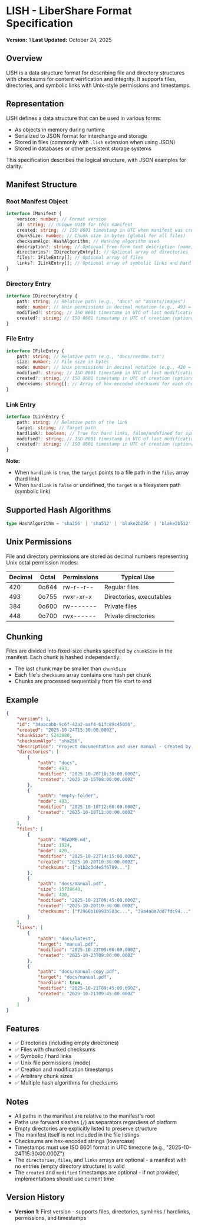 # LISH - LiberShare Format Specification

**Version:** 1
**Last Updated:** October 24, 2025

## Overview

LISH is a data structure format for describing file and directory structures with checksums for content verification and integrity. It supports files, directories, and symbolic links with Unix-style permissions and timestamps.

## Representation

LISH defines a data structure that can be used in various forms:

- As objects in memory during runtime
- Serialized to JSON format for interchange and storage
- Stored in files (commonly with `.lish` extension when using JSON)
- Stored in databases or other persistent storage systems

This specification describes the logical structure, with JSON examples for clarity.

## Manifest Structure

### Root Manifest Object

```typescript
interface IManifest {
	version: number; // Format version
	id: string; // Unique UUID for this manifest
	created: string; // ISO 8601 timestamp in UTC when manifest was created
	chunkSize: number; // Chunk size in bytes (global for all files)
	checksumAlgo: HashAlgorithm; // Hashing algorithm used
	description?: string; // Optional free-form text description (name, author, notes, etc.)
	directories?: IDirectoryEntry[]; // Optional array of directories
	files?: IFileEntry[]; // Optional array of files
	links?: ILinkEntry[]; // Optional array of symbolic links and hard links
}
```

### Directory Entry

```typescript
interface IDirectoryEntry {
	path: string; // Relative path (e.g., "docs" or "assets/images")
	mode: number; // Unix permissions in decimal notation (e.g., 493 = 0o755)
	modified?: string; // ISO 8601 timestamp in UTC of last modification (optional)
	created?: string; // ISO 8601 timestamp in UTC of creation (optional)
}
```

### File Entry

```typescript
interface IFileEntry {
	path: string; // Relative path (e.g., "docs/readme.txt")
	size: number; // File size in bytes
	mode: number; // Unix permissions in decimal notation (e.g., 420 = 0o644)
	modified?: string; // ISO 8601 timestamp in UTC of last modification (optional)
	created?: string; // ISO 8601 timestamp in UTC of creation (optional)
	checksums: string[]; // Array of hex-encoded checksums for each chunk
}
```

### Link Entry

```typescript
interface ILinkEntry {
	path: string; // Relative path of the link
	target: string; // Target path
	hardlink?: boolean; // True for hard links, false/undefined for symbolic links (default: false)
	modified?: string; // ISO 8601 timestamp in UTC of last modification (optional)
	created?: string; // ISO 8601 timestamp in UTC of creation (optional)
}
```

**Note:**

- When `hardlink` is `true`, the `target` points to a file path in the `files` array (hard link)
- When `hardlink` is `false` or undefined, the `target` is a filesystem path (symbolic link)

## Supported Hash Algorithms

```typescript
type HashAlgorithm = 'sha256' | 'sha512' | 'blake2b256' | 'blake2b512' | 'blake2s256' | 'shake128' | 'shake256';
```

## Unix Permissions

File and directory permissions are stored as decimal numbers representing Unix octal permission modes:

| Decimal | Octal | Permissions | Typical Use              |
| ------- | ----- | ----------- | ------------------------ |
| 420     | 0o644 | rw-r--r--   | Regular files            |
| 493     | 0o755 | rwxr-xr-x   | Directories, executables |
| 384     | 0o600 | rw-------   | Private files            |
| 448     | 0o700 | rwx------   | Private directories      |

## Chunking

Files are divided into fixed-size chunks specified by `chunkSize` in the manifest. Each chunk is hashed independently:

- The last chunk may be smaller than `chunkSize`
- Each file's `checksums` array contains one hash per chunk
- Chunks are processed sequentially from file start to end

## Example

```json
{
	"version": 1,
	"id": "34aacabb-9c6f-42a2-aaf4-61fc89c45056",
	"created": "2025-10-24T15:30:00.000Z",
	"chunkSize": 5242880,
	"checksumAlgo": "sha256",
	"description": "Project documentation and user manual - Created by John Doe",
	"directories": [
		{
			"path": "docs",
			"mode": 493,
			"modified": "2025-10-20T10:30:00.000Z",
			"created": "2025-10-15T08:00:00.000Z"
		},
		{
			"path": "empty-folder",
			"mode": 493,
			"modified": "2025-10-18T12:00:00.000Z",
			"created": "2025-10-18T12:00:00.000Z"
		}
	],
	"files": [
		{
			"path": "README.md",
			"size": 1024,
			"mode": 420,
			"modified": "2025-10-22T14:15:00.000Z",
			"created": "2025-10-20T10:30:00.000Z",
			"checksums": ["a1b2c3d4e5f6789..."]
		},
		{
			"path": "docs/manual.pdf",
			"size": 15728640,
			"mode": 420,
			"modified": "2025-10-21T09:45:00.000Z",
			"created": "2025-10-20T10:30:00.000Z",
			"checksums": ["f2960b16993b503c...", "38a4a0a7dd7fdc94...", "3a765cf06c5e6ed9..."]
		}
	],
	"links": [
		{
			"path": "docs/latest",
			"target": "manual.pdf",
			"modified": "2025-10-23T09:00:00.000Z",
			"created": "2025-10-23T09:00:00.000Z"
		},
		{
			"path": "docs/manual-copy.pdf",
			"target": "docs/manual.pdf",
			"hardlink": true,
			"modified": "2025-10-21T09:45:00.000Z",
			"created": "2025-10-21T09:45:00.000Z"
		}
	]
}
```

## Features

- ✅ Directories (including empty directories)
- ✅ Files with chunked checksums
- ✅ Symbolic / hard links
- ✅ Unix file permissions (mode)
- ✅ Creation and modification timestamps
- ✅ Arbitrary chunk sizes
- ✅ Multiple hash algorithms for checksums

## Notes

- All paths in the manifest are relative to the manifest's root
- Paths use forward slashes (`/`) as separators regardless of platform
- Empty directories are explicitly listed to preserve structure
- The manifest itself is not included in the file listings
- Checksums are hex-encoded strings (lowercase)
- Timestamps must use ISO 8601 format in UTC timezone (e.g., "2025-10-24T15:30:00.000Z")
- The `directories`, `files`, and `links` arrays are optional - a manifest with no entries (empty directory structure) is valid
- The `created` and `modified` timestamps are optional - if not provided, implementations should use current time

## Version History

- **Version 1**: First version - supports files, directories, symlinks / hardlinks, permissions, and timestamps
